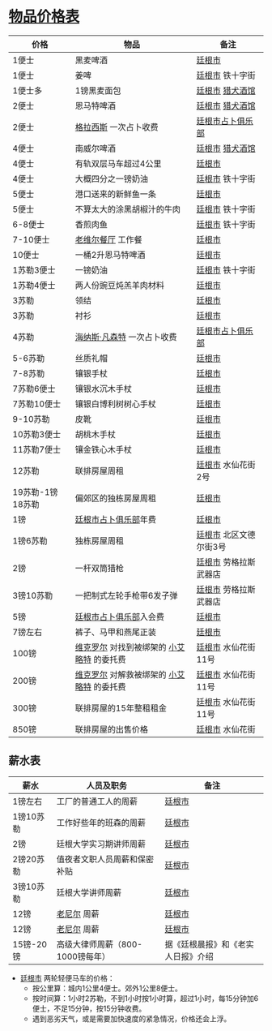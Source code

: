 # [物品价格表](../其他信息/物品价格表.md)

|  价格              | 物品  | 备注 |
|  ----             | ----  | ----- |
| 1便士              | 黑麦啤酒 | [廷根市](../地区/廷根市.md)      |
| 1便士             | 姜啤       | [廷根市](../地区/廷根市.md) 铁十字街  |
| 1便士多            | 1镑黑麦面包 | [廷根市](../地区/廷根市.md) [猎犬酒馆](../餐饮门店/猎犬酒馆)     |
| 2便士              | 恩马特啤酒 | [廷根市](../地区/廷根市.md) [猎犬酒馆](../餐饮门店/猎犬酒馆)     |
| 2便士             | [格拉西斯](../龙套/格拉西斯.md) 一次占卜收费       | [廷根市占卜俱乐部](../公司、门店及一般组织/廷根市占卜俱乐部.md)   |
| 4便士              | 南威尔啤酒 | [廷根市](../地区/廷根市.md) [猎犬酒馆](../餐饮门店/猎犬酒馆)     |
| 4便士              | 有轨双层马车超过4公里 | [廷根市](../地区/廷根市.md)   |
| 4便士              | 大概四分之一镑奶油 | [廷根市](../地区/廷根市.md) 铁十字街  |
| 5便士              | 港口送来的新鲜鱼一条 | [廷根市](../地区/廷根市.md)   |
| 5便士              | 不算太大的涂黑胡椒汁的牛肉 | [廷根市](../地区/廷根市.md) 铁十字街  |
| 6-8便士            | 香煎肉鱼       | [廷根市](../地区/廷根市.md) 铁十字街  |
| 7-10便士            | [老维尔餐厅](../餐饮门店/老维尔餐厅) 工作餐       | [廷根市](../地区/廷根市.md)  |
| 10便士              | 一桶2升恩马特啤酒         | [廷根市](../地区/廷根市.md)  |
| 1苏勒3便士          | 一镑奶油      | [廷根市](../地区/廷根市.md) 铁十字街  |
| 1苏勒4便士          | 两人份豌豆炖羔羊肉材料 | [廷根市](../地区/廷根市.md)   |
| 3苏勒              | 领结             | [廷根市](../地区/廷根市.md)   |
| 3苏勒              | 衬衫             | [廷根市](../地区/廷根市.md)   |
| 4苏勒             | [海纳斯·凡森特](../龙套/海纳斯·凡森特.md) 一次占卜收费       | [廷根市占卜俱乐部](../公司、门店及一般组织/廷根市占卜俱乐部.md)   |
| 5-6苏勒            | 丝质礼帽         | [廷根市](../地区/廷根市.md)   |
| 7-8苏勒            | 镶银手杖         | [廷根市](../地区/廷根市.md)   |
| 7苏勒6便士          | 镶银水沉木手杖     | [廷根市](../地区/廷根市.md)   |
| 7苏勒10便士         | 镶银白博利树树心手杖   | [廷根市](../地区/廷根市.md)   |
| 9-10苏勒           | 皮靴             | [廷根市](../地区/廷根市.md)   |
| 10苏勒3便士         | 胡桃木手杖       | [廷根市](../地区/廷根市.md)   |
| 11苏勒7便士         | 镶金铁心木手杖    | [廷根市](../地区/廷根市.md)   |
| 12苏勒             | 联排房屋周租    | [廷根市](../地区/廷根市.md) 水仙花街2号  |
| 19苏勒-1镑18苏勒   | 偏郊区的独栋房屋周租 | [廷根市](../地区/廷根市.md)   |
| 1镑               | [廷根市占卜俱乐部](../公司、门店及一般组织/廷根市占卜俱乐部.md)年费 | [廷根市](../地区/廷根市.md)   |
| 1镑6苏勒          | 独栋房屋周租        | [廷根市](../地区/廷根市.md) 北区文德尔街3号  |
| 2镑               | 一杆双筒猎枪   | [廷根市](../地区/廷根市.md) 劳格拉斯武器店  |
| 3镑10苏勒          | 一把制式左轮手枪带6发子弹   | [廷根市](../地区/廷根市.md) 劳格拉斯武器店  |
| 5镑                | [廷根市占卜俱乐部](../公司、门店及一般组织/廷根市占卜俱乐部.md)入会费 | [廷根市](../地区/廷根市.md)   |
| 7镑左右            | 裤子、马甲和燕尾正装 | [廷根市](../地区/廷根市.md)   |
| 100镑             | [维克罗尔](../龙套/维克罗尔.md) 对找到被绑架的 [小艾略特](../龙套/艾略特·维克罗尔.md) 的委托费| [廷根市](../地区/廷根市.md) 水仙花街11号  |
| 200镑             | [维克罗尔](../龙套/维克罗尔.md) 对解救被绑架的 [小艾略特](../龙套/艾略特·维克罗尔.md) 的委托费| [廷根市](../地区/廷根市.md) 水仙花街11号  |
| 300镑             | 联排房屋的15年整租租金| [廷根市](../地区/廷根市.md) 水仙花街11号  |
| 850镑             | 联排房屋的出售价格| [廷根市](../地区/廷根市.md) 水仙花街  |

## 薪水表

|  薪水              | 人员及职务  | 备注 |
|  ----             | ----  | ----- |
| 1镑左右            | 工厂的普通工人的周薪 | [廷根市](../地区/廷根市.md)   |
| 1镑10苏勒          | 工作好些年的班森的周薪 | [廷根市](../地区/廷根市.md)   |
| 2镑                | 廷根大学实习期讲师周薪 | [廷根市](../地区/廷根市.md)   |
| 2镑20苏勒          | 值夜者文职人员周薪和保密补贴 | [廷根市](../地区/廷根市.md)   |
| 3镑10苏勒          | 廷根大学讲师周薪   | [廷根市](../地区/廷根市.md)   |
| 12镑               | [老尼尔](../人物/老尼尔.md) 周薪 | [廷根市](../地区/廷根市.md)   |
| 12镑               | [老尼尔](../人物/老尼尔.md) 周薪 | [廷根市](../地区/廷根市.md)   |
| 15镑-20镑          | 高级大律师周薪（800-1000镑每年） | 据《廷根晨报》和《老实人日报》介绍   |


+ [廷根市](../地区/廷根市.md) 两轮轻便马车的价格：
    + 按公里算：城内1公里4便士。郊外1公里8便士。
    + 按时间算：1小时2苏勒，不到1小时按1小时算，超过1小时，每15分钟加6便士，不足15分钟，按15分钟收费。
    + 遇到恶劣天气，或是需要加快速度的紧急情况，价格还会上浮。
